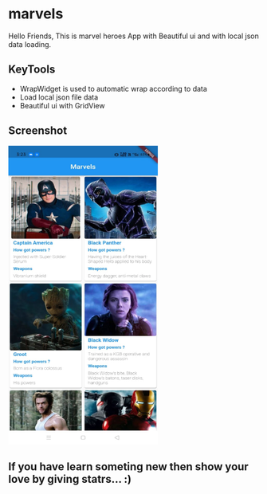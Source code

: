 # marvels

Hello Friends, This is marvel heroes App with Beautiful ui and with local json data loading.

## KeyTools

- WrapWidget is used to automatic wrap according to data
- Load local json file data
- Beautiful ui with GridView

## Screenshot
  
  <img src="https://github.com/iamsahilmathur/MarvelHeroes/blob/master/marvel.jpg?raw=true" width="300" height="600">
 
   ## If you have learn someting new then show your love by giving statrs... :)
